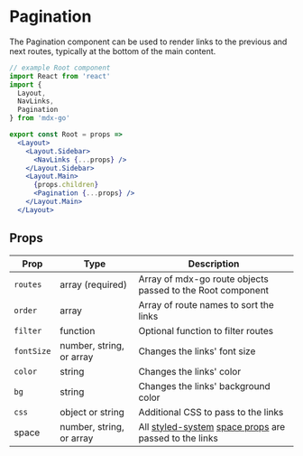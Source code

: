 
# Pagination

The Pagination component can be used to render links to the previous and next routes, typically at the bottom of the main content.

```jsx
// example Root component
import React from 'react'
import {
  Layout,
  NavLinks,
  Pagination
} from 'mdx-go'

export const Root = props =>
  <Layout>
    <Layout.Sidebar>
      <NavLinks {...props} />
    </Layout.Sidebar>
    <Layout.Main>
      {props.children}
      <Pagination {...props} />
    </Layout.Main>
  </Layout>
```

## Props

Prop | Type | Description
---|---|---
`routes` | array (required) | Array of mdx-go route objects passed to the Root component
`order` | array | Array of route names to sort the links
`filter` | function | Optional function to filter routes
`fontSize` | number, string, or array | Changes the links' font size
`color` | string | Changes the links' color
`bg` | string | Changes the links' background color
`css` | object or string | Additional CSS to pass to the links
space | number, string, or array | All [styled-system][] [space props][] are passed to the links

[styled-system]: https://github.com/jxnblk/styled-system
[space props]: https://jxnblk.com/styled-system/api#space
